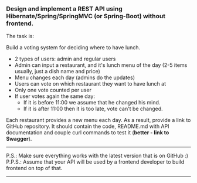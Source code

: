 ### Design and implement a REST API using Hibernate/Spring/SpringMVC (or Spring-Boot) **without frontend**.

The task is:

Build a voting system for deciding where to have lunch.

* 2 types of users: admin and regular users
* Admin can input a restaurant, and it's lunch menu of the day (2-5 items usually, just a dish name and price)
* Menu changes each day (admins do the updates)
* Users can vote on which restaurant they want to have lunch at
* Only one vote counted per user
* If user votes again the same day:
    - If it is before 11:00 we assume that he changed his mind.
    - If it is after 11:00 then it is too late, vote can't be changed.

Each restaurant provides a new menu each day. As a result, provide a link to GitHub repository. It should contain the code, README.md with API documentation and couple curl commands to test it (**better - link to Swagger**).

-----------------------------
P.S.: Make sure everything works with the latest version that is on GitHub :) P.P.S.: Assume that your API will be used by a frontend developer to build frontend on top of that.

-----------------------------